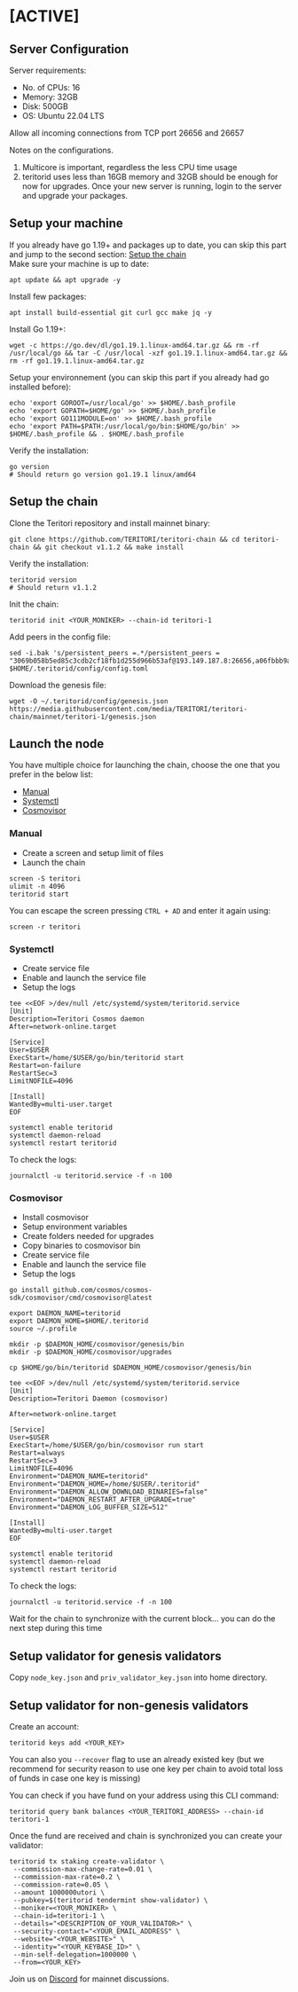 # [ACTIVE]

## Server Configuration

Server requirements:

- No. of CPUs: 16
- Memory: 32GB
- Disk: 500GB
- OS: Ubuntu 22.04 LTS

Allow all incoming connections from TCP port 26656 and 26657

Notes on the configurations.

1. Multicore is important, regardless the less CPU time usage
2. teritorid uses less than 16GB memory and 32GB should be enough for now for upgrades.
   Once your new server is running, login to the server and upgrade your packages.

## Setup your machine

If you already have go 1.19+ and packages up to date, you can skip this part and jump to the second section: [Setup the chain](#setup-the-chain)  
Make sure your machine is up to date:

```shell
apt update && apt upgrade -y
```

Install few packages:

```shell
apt install build-essential git curl gcc make jq -y
```

Install Go 1.19+:

```shell
wget -c https://go.dev/dl/go1.19.1.linux-amd64.tar.gz && rm -rf /usr/local/go && tar -C /usr/local -xzf go1.19.1.linux-amd64.tar.gz && rm -rf go1.19.1.linux-amd64.tar.gz
```

Setup your environnement (you can skip this part if you already had go installed before):

```shell
echo 'export GOROOT=/usr/local/go' >> $HOME/.bash_profile
echo 'export GOPATH=$HOME/go' >> $HOME/.bash_profile
echo 'export GO111MODULE=on' >> $HOME/.bash_profile
echo 'export PATH=$PATH:/usr/local/go/bin:$HOME/go/bin' >> $HOME/.bash_profile && . $HOME/.bash_profile
```

Verify the installation:

```shell
go version
# Should return go version go1.19.1 linux/amd64
```

## Setup the chain

Clone the Teritori repository and install mainnet binary:

```shell
git clone https://github.com/TERITORI/teritori-chain && cd teritori-chain && git checkout v1.1.2 && make install
```

Verify the installation:

```shell
teritorid version
# Should return v1.1.2
```

Init the chain:

```shell
teritorid init <YOUR_MONIKER> --chain-id teritori-1
```

Add peers in the config file:

```shell
sed -i.bak 's/persistent_peers =.*/persistent_peers = "3069b058b5ed85c3cdb2cf18fb1d255d966b53af@193.149.187.8:26656,a06fbbb9ace823ae28a696a91daa2d0644653c28@65.21.32.200:26756"/' $HOME/.teritorid/config/config.toml
```

Download the genesis file:

```shell
wget -O ~/.teritorid/config/genesis.json https://media.githubusercontent.com/media/TERITORI/teritori-chain/mainnet/teritori-1/genesis.json
```

## Launch the node

You have multiple choice for launching the chain, choose the one that you prefer in the below list:

- [Manual](https://github.com/TERITORI/teritori-chain/tree/main/mainnet/teritori-1#Manual)
- [Systemctl](https://github.com/TERITORI/teritori-chain/tree/main/mainnet/teritori-1#Systemctl)
- [Cosmovisor](https://github.com/TERITORI/teritori-chain/tree/main/mainnet/teritori-1#Cosmovisor)

### **Manual**

- Create a screen and setup limit of files
- Launch the chain

```shell
screen -S teritori
ulimit -n 4096
teritorid start
```

You can escape the screen pressing `CTRL + AD` and enter it again using:

```shell
screen -r teritori
```

### **Systemctl**

- Create service file
- Enable and launch the service file
- Setup the logs

```shell
tee <<EOF >/dev/null /etc/systemd/system/teritorid.service
[Unit]
Description=Teritori Cosmos daemon
After=network-online.target

[Service]
User=$USER
ExecStart=/home/$USER/go/bin/teritorid start
Restart=on-failure
RestartSec=3
LimitNOFILE=4096

[Install]
WantedBy=multi-user.target
EOF
```

```shell
systemctl enable teritorid
systemctl daemon-reload
systemctl restart teritorid
```

To check the logs:

```shell
journalctl -u teritorid.service -f -n 100
```

### **Cosmovisor**

- Install cosmovisor
- Setup environment variables
- Create folders needed for upgrades
- Copy binaries to cosmovisor bin
- Create service file
- Enable and launch the service file
- Setup the logs

```shell
go install github.com/cosmos/cosmos-sdk/cosmovisor/cmd/cosmovisor@latest
```

```shell
export DAEMON_NAME=teritorid
export DAEMON_HOME=$HOME/.teritorid
source ~/.profile
```

```shell
mkdir -p $DAEMON_HOME/cosmovisor/genesis/bin
mkdir -p $DAEMON_HOME/cosmovisor/upgrades
```

```shell
cp $HOME/go/bin/teritorid $DAEMON_HOME/cosmovisor/genesis/bin
```

```shell
tee <<EOF >/dev/null /etc/systemd/system/teritorid.service
[Unit]
Description=Teritori Daemon (cosmovisor)

After=network-online.target

[Service]
User=$USER
ExecStart=/home/$USER/go/bin/cosmovisor run start
Restart=always
RestartSec=3
LimitNOFILE=4096
Environment="DAEMON_NAME=teritorid"
Environment="DAEMON_HOME=/home/$USER/.teritorid"
Environment="DAEMON_ALLOW_DOWNLOAD_BINARIES=false"
Environment="DAEMON_RESTART_AFTER_UPGRADE=true"
Environment="DAEMON_LOG_BUFFER_SIZE=512"

[Install]
WantedBy=multi-user.target
EOF
```

```shell
systemctl enable teritorid
systemctl daemon-reload
systemctl restart teritorid
```

To check the logs:

```shell
journalctl -u teritorid.service -f -n 100
```

Wait for the chain to synchronize with the current block... you can do the next step during this time

## Setup validator for genesis validators

Copy `node_key.json` and `priv_validator_key.json` into home directory.

## Setup validator for non-genesis validators

Create an account:

```shell
teritorid keys add <YOUR_KEY>
```

You can also you `--recover` flag to use an already existed key (but we recommend for security reason to use one key per chain to avoid total loss of funds in case one key is missing)


You can check if you have fund on your address using this CLI command:

```shell
teritorid query bank balances <YOUR_TERITORI_ADDRESS> --chain-id teritori-1
```

Once the fund are received and chain is synchronized you can create your validator:

```shell
teritorid tx staking create-validator \
 --commission-max-change-rate=0.01 \
 --commission-max-rate=0.2 \
 --commission-rate=0.05 \
 --amount 1000000utori \
 --pubkey=$(teritorid tendermint show-validator) \
 --moniker=<YOUR_MONIKER> \
 --chain-id=teritori-1 \
 --details="<DESCRIPTION_OF_YOUR_VALIDATOR>" \
 --security-contact="<YOUR_EMAIL_ADDRESS" \
 --website="<YOUR_WEBSITE>" \
 --identity="<YOUR_KEYBASE_ID>" \
 --min-self-delegation=1000000 \
 --from=<YOUR_KEY>
```

Join us on [Discord](https://discord.gg/teritori) for mainnet discussions.
